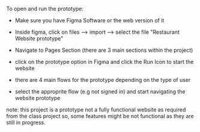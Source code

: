 
To open and run the prototype:
- Make sure you have Figma Software or the web version of it

- Inside figma, click on files --> import --> select the file "Restaurant Website prototype"

- Navigate to Pages Section (there are 3 main sections within the project)

- click on the prototype option in Figma and click the Run Icon to start the website

- there are 4 main flows for the prototype depending on the type of user 

- select the approprite flow (e.g not signed in) and start navigating the website prototype

note: this project is a prototype not a fully functional website as required from the class project
so, some features might be not functional as they are still in progress.
